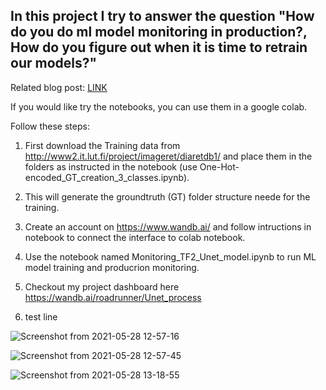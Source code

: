 ## In this project I try to answer the question "How do you do ml model monitoring in production?, How do you figure out when it is time to retrain our models?"

Related blog post: [LINK](https://medium.com/p/e13ddfe142de)

If you would like try the notebooks, you can use them in a google colab.

Follow these steps:
1) First download the Training data from http://www2.it.lut.fi/project/imageret/diaretdb1/ and place them in the folders as instructed in the notebook (use One-Hot-encoded_GT_creation_3_classes.ipynb).

2) This will generate the groundtruth (GT) folder structure neede for the training.

3) Create an account on https://www.wandb.ai/ and follow intructions in notebook to connect the interface to colab notebook.

4) Use the notebook named Monitoring_TF2_Unet_model.ipynb to run ML model training and producrion monitoring.

5) Checkout my project dashboard here https://wandb.ai/roadrunner/Unet_process

6) test line

![Screenshot from 2021-05-28 12-57-16](https://user-images.githubusercontent.com/18630132/120037666-d9905500-bfb6-11eb-861b-67e238ebe679.png)

![Screenshot from 2021-05-28 12-57-45](https://user-images.githubusercontent.com/18630132/120037687-df863600-bfb6-11eb-8352-dd3c36b888b3.png)

![Screenshot from 2021-05-28 13-18-55](https://user-images.githubusercontent.com/18630132/120037928-47d51780-bfb7-11eb-8002-3b55cfae954e.png)

